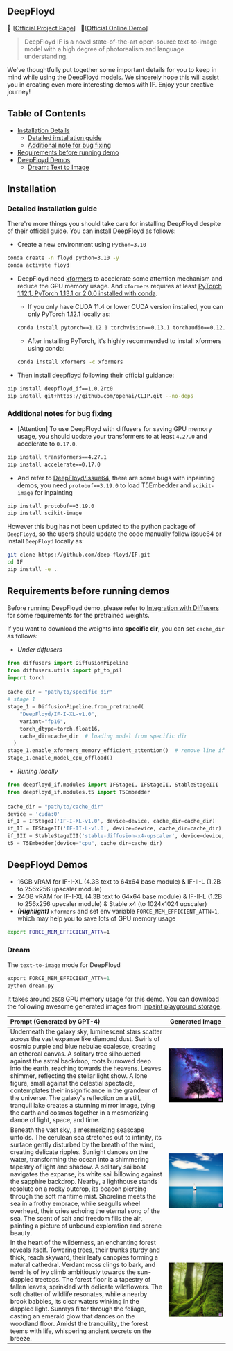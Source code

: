 ## DeepFloyd

:grapes: [[Official Project Page](https://github.com/deep-floyd/IF)] &nbsp; :apple:[[Official Online Demo](https://huggingface.co/spaces/DeepFloyd/IF)]

> DeepFloyd IF is a novel state-of-the-art open-source text-to-image model with a high degree of photorealism and language understanding. 

We've thoughtfully put together some important details for you to keep in mind while using the DeepFloyd models. We sincerely hope this will assist you in creating even more interesting demos with IF. Enjoy your creative journey!

## Table of Contents
- [Installation Details](#installation)
  - [Detailed installation guide](#detailed-installation-guide)
  - [Additional note for bug fixing](#additional-notes-for-bug-fixing)
- [Requirements before running demo](#requirements-before-running-demos)
- [DeepFloyd Demos](#deepfloyd-demos)
  - [Dream: Text to Image](#dream)


## Installation
### Detailed installation guide
There're more things you should take care for installing DeepFloyd despite of their official guide. You can install DeepFloyd as follows:

- Create a new environment using `Python=3.10`

```bash
conda create -n floyd python=3.10 -y
conda activate floyd
```

- DeepFloyd need [xformers](https://github.com/facebookresearch/xformers) to accelerate some attention mechanism and reduce the GPU memory usage. And `xformers` requires at least [PyTorch 1.12.1, PyTorch 1.13.1 or 2.0.0 installed with conda](https://pytorch.org/get-started/locally/).
  - If you only have CUDA 11.4 or lower CUDA version installed, you can only PyTorch 1.12.1 locally as:
  ```bash
  conda install pytorch==1.12.1 torchvision==0.13.1 torchaudio==0.12.1 -c pytorch
  ```
  - After installing PyTorch, it's highly recommended to install xformers using conda:
  ```bash
  conda install xformers -c xformers
  ```

- Then install deepfloyd following their official guidance:
```bash
pip install deepfloyd_if==1.0.2rc0
pip install git+https://github.com/openai/CLIP.git --no-deps
```

### Additional notes for bug fixing

- [Attention] To use DeepFloyd with diffusers for saving GPU memory usage, you should update your transformers to at least `4.27.0` and accelerate to `0.17.0`.

```bash
pip install transformers==4.27.1
pip install accelerate==0.17.0
```

- And refer to [DeepFloyd/issue64](https://github.com/deep-floyd/IF/pull/64), there are some bugs with inpainting demos, you need `protobuf==3.19.0` to load T5Embedder and `scikit-image` for inpainting

```bash
pip install protobuf==3.19.0
pip install scikit-image
```

However this bug has not been updated to the python package of `DeepFloyd`, so the users should update the code manually follow issue64 or install `DeepFloyd` locally as:

```bash
git clone https://github.com/deep-floyd/IF.git
cd IF
pip install -e .
```

## Requirements before running demos
Before running DeepFloyd demo, please refer to [Integration with DIffusers](https://github.com/deep-floyd/IF#integration-with--diffusers) for some requirements for the pretrained weights.

If you want to download the weights into **specific dir**, you can set `cache_dir` as follows:

- *Under diffusers*
```python
from diffusers import DiffusionPipeline
from diffusers.utils import pt_to_pil
import torch

cache_dir = "path/to/specific_dir"
# stage 1
stage_1 = DiffusionPipeline.from_pretrained(
    "DeepFloyd/IF-I-XL-v1.0", 
    variant="fp16", 
    torch_dtype=torch.float16,
    cache_dir=cache_dir  # loading model from specific dir
  )
stage_1.enable_xformers_memory_efficient_attention()  # remove line if torch.__version__ >= 2.0.0
stage_1.enable_model_cpu_offload()
```

- *Runing locally*
```python
from deepfloyd_if.modules import IFStageI, IFStageII, StableStageIII
from deepfloyd_if.modules.t5 import T5Embedder

cache_dir = "path/to/cache_dir"
device = 'cuda:0'
if_I = IFStageI('IF-I-XL-v1.0', device=device, cache_dir=cache_dir)
if_II = IFStageII('IF-II-L-v1.0', device=device, cache_dir=cache_dir)
if_III = StableStageIII('stable-diffusion-x4-upscaler', device=device, cache_dir=cache_dir)
t5 = T5Embedder(device="cpu", cache_dir=cache_dir)
```

## DeepFloyd Demos

- 16GB vRAM for IF-I-XL (4.3B text to 64x64 base module) & IF-II-L (1.2B to 256x256 upscaler module)
- 24GB vRAM for IF-I-XL (4.3B text to 64x64 base module) & IF-II-L (1.2B to 256x256 upscaler module) & Stable x4 (to 1024x1024 upscaler)
- ***(Highlight)*** `xformers` and set env variable `FORCE_MEM_EFFICIENT_ATTN=1`, which may help you to save lots of GPU memory usage
```bash
export FORCE_MEM_EFFICIENT_ATTN=1
```

### Dream
The `text-to-image` mode for DeepFloyd
```python
export FORCE_MEM_EFFICIENT_ATTN=1 
python dream.py
```
It takes around `26GB` GPU memory usage for this demo. You can download the following awesome generated images from [inpaint playground storage](https://github.com/IDEA-Research/detrex-storage/tree/main/assets/grounded_sam/inpaint_playground).

<!-- <div style="text-align: center;">
    <img src="./example/dream1.jpg" style="margin:auto;" width="60%">
</div> -->


| Prompt (Generated by GPT-4) | Generated Image |
|:----   |  :----: |
| Underneath the galaxy sky, luminescent stars scatter across the vast expanse like diamond dust. Swirls of cosmic purple and blue nebulae coalesce, creating an ethereal canvas. A solitary tree silhouetted against the astral backdrop, roots burrowed deep into the earth, reaching towards the heavens. Leaves shimmer, reflecting the stellar light show. A lone figure, small against the celestial spectacle, contemplates their insignificance in the grandeur of the universe. The galaxy's reflection on a still, tranquil lake creates a stunning mirror image, tying the earth and cosmos together in a mesmerizing dance of light, space, and time. | ![](https://github.com/IDEA-Research/detrex-storage/blob/main/assets/grounded_sam/inpaint_playground/dream1.jpg?raw=True) |
|Beneath the vast sky, a mesmerizing seascape unfolds. The cerulean sea stretches out to infinity, its surface gently disturbed by the breath of the wind, creating delicate ripples. Sunlight dances on the water, transforming the ocean into a shimmering tapestry of light and shadow. A solitary sailboat navigates the expanse, its white sail billowing against the sapphire backdrop. Nearby, a lighthouse stands resolute on a rocky outcrop, its beacon piercing through the soft maritime mist. Shoreline meets the sea in a frothy embrace, while seagulls wheel overhead, their cries echoing the eternal song of the sea. The scent of salt and freedom fills the air, painting a picture of unbound exploration and serene beauty. | ![](https://github.com/IDEA-Research/detrex-storage/blob/main/assets/grounded_sam/inpaint_playground/dream2.jpg?raw=True) |
| In the heart of the wilderness, an enchanting forest reveals itself. Towering trees, their trunks sturdy and thick, reach skyward, their leafy canopies forming a natural cathedral. Verdant moss clings to bark, and tendrils of ivy climb ambitiously towards the sun-dappled treetops. The forest floor is a tapestry of fallen leaves, sprinkled with delicate wildflowers. The soft chatter of wildlife resonates, while a nearby brook babbles, its clear waters winking in the dappled light. Sunrays filter through the foliage, casting an emerald glow that dances on the woodland floor. Amidst the tranquility, the forest teems with life, whispering ancient secrets on the breeze. |![](https://github.com/IDEA-Research/detrex-storage/blob/main/assets/grounded_sam/inpaint_playground/dream3.jpg?raw=True) |



